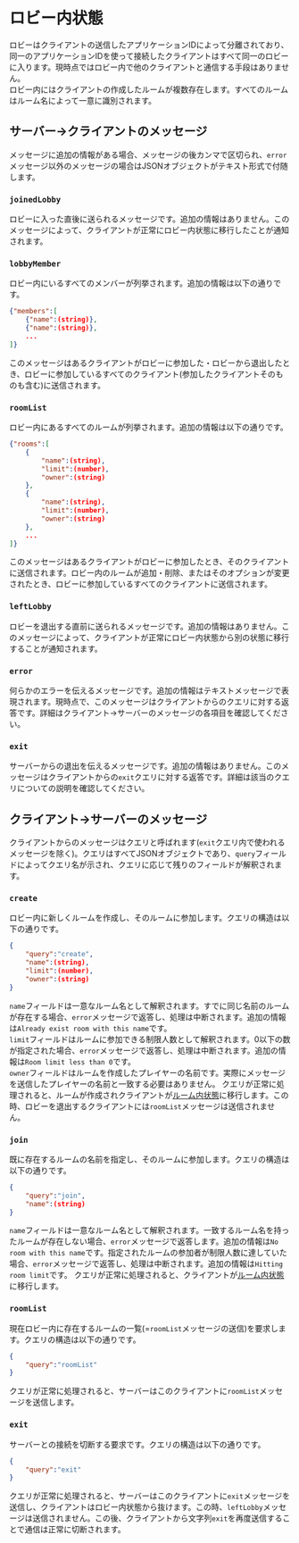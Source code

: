 # ロビー内状態
ロビーはクライアントの送信したアプリケーションIDによって分離されており、同一のアプリケーションIDを使って接続したクライアントはすべて同一のロビーに入ります。現時点ではロビー内で他のクライアントと通信する手段はありません。  
ロビー内にはクライアントの作成したルームが複数存在します。すべてのルームはルーム名によって一意に識別されます。

## サーバー→クライアントのメッセージ
メッセージに追加の情報がある場合、メッセージの後カンマで区切られ、`error`メッセージ以外のメッセージの場合はJSONオブジェクトがテキスト形式で付随します。  
### `joinedLobby`
ロビーに入った直後に送られるメッセージです。追加の情報はありません。このメッセージによって、クライアントが正常にロビー内状態に移行したことが通知されます。  
### `lobbyMember`
ロビー内にいるすべてのメンバーが列挙されます。追加の情報は以下の通りです。
```json
{"members":[
    {"name":(string)},
    {"name":(string)},
    ...
]}
```
このメッセージはあるクライアントがロビーに参加した・ロビーから退出したとき、ロビーに参加しているすべてのクライアント(参加したクライアントそのものも含む)に送信されます。
### `roomList`
ロビー内にあるすべてのルームが列挙されます。追加の情報は以下の通りです。
```json
{"rooms":[
    {
        "name":(string),
        "limit":(number),
        "owner":(string)
    },
    {
        "name":(string),
        "limit":(number),
        "owner":(string)
    },
    ...
]}
```
このメッセージはあるクライアントがロビーに参加したとき、そのクライアントに送信されます。ロビー内のルームが追加・削除、またはそのオプションが変更されたとき、ロビーに参加しているすべてのクライアントに送信されます。
### `leftLobby`
ロビーを退出する直前に送られるメッセージです。追加の情報はありません。このメッセージによって、クライアントが正常にロビー内状態から別の状態に移行することが通知されます。
### `error`
何らかのエラーを伝えるメッセージです。追加の情報はテキストメッセージで表現されます。現時点で、このメッセージはクライアントからのクエリに対する返答です。詳細はクライアント→サーバーのメッセージの各項目を確認してください。
### `exit`
サーバーからの退出を伝えるメッセージです。追加の情報はありません。このメッセージはクライアントからの`exit`クエリに対する返答です。詳細は該当のクエリについての説明を確認してください。

## クライアント→サーバーのメッセージ
クライアントからのメッセージはクエリと呼ばれます(`exit`クエリ内で使われるメッセージを除く)。クエリはすべてJSONオブジェクトであり、`query`フィールドによってクエリ名が示され、クエリに応じて残りのフィールドが解釈されます。
### `create`
ロビー内に新しくルームを作成し、そのルームに参加します。クエリの構造は以下の通りです。
```json
{
    "query":"create",
    "name":(string),
    "limit":(number),
    "owner":(string)
}
```
`name`フィールドは一意なルーム名として解釈されます。すでに同じ名前のルームが存在する場合、`error`メッセージで返答し、処理は中断されます。追加の情報は`Already exist room with this name`です。  
`limit`フィールドはルームに参加できる制限人数として解釈されます。0以下の数が指定された場合、`error`メッセージで返答し、処理は中断されます。追加の情報は`Room limit less than 0`です。  
`owner`フィールドはルームを作成したプレイヤーの名前です。実際にメッセージを送信したプレイヤーの名前と一致する必要はありません。
クエリが正常に処理されると、ルームが作成されクライアントが[ルーム内状態](in_room.md)に移行します。この時、ロビーを退出するクライアントには`roomList`メッセージは送信されません。
### `join`
既に存在するルームの名前を指定し、そのルームに参加します。クエリの構造は以下の通りです。
```json
{
    "query":"join",
    "name":(string)
}
```
`name`フィールドは一意なルーム名として解釈されます。一致するルーム名を持ったルームが存在しない場合、`error`メッセージで返答します。追加の情報は`No room with this name`です。指定されたルームの参加者が制限人数に達していた場合、`error`メッセージで返答し、処理は中断されます。追加の情報は`Hitting room limit`です。
クエリが正常に処理されると、クライアントが[ルーム内状態](in_room.md)に移行します。
### `roomList`
現在ロビー内に存在するルームの一覧(=`roomList`メッセージの送信)を要求します。クエリの構造は以下の通りです。
```json
{
    "query":"roomList"
}
```
クエリが正常に処理されると、サーバーはこのクライアントに`roomList`メッセージを送信します。
### `exit`
サーバーとの接続を切断する要求です。クエリの構造は以下の通りです。
```json
{
    "query":"exit"
}
```
クエリが正常に処理されると、サーバーはこのクライアントに`exit`メッセージを送信し、クライアントはロビー内状態から抜けます。この時、`leftLobby`メッセージは送信されません。この後、クライアントから文字列`exit`を再度送信することで通信は正常に切断されます。  
